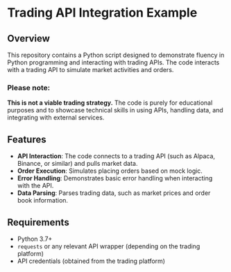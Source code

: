 # Trading API Integration Example

## Overview
This repository contains a Python script designed to demonstrate fluency in Python programming and interacting with trading APIs. The code interacts with a trading API to simulate market activities and orders. 

### Please note:
**This is not a viable trading strategy.** The code is purely for educational purposes and to showcase technical skills in using APIs, handling data, and integrating with external services.

## Features
- **API Interaction**: The code connects to a trading API (such as Alpaca, Binance, or similar) and pulls market data.
- **Order Execution**: Simulates placing orders based on mock logic.
- **Error Handling**: Demonstrates basic error handling when interacting with the API.
- **Data Parsing**: Parses trading data, such as market prices and order book information.

## Requirements
- Python 3.7+
- `requests` or any relevant API wrapper (depending on the trading platform)
- API credentials (obtained from the trading platform)
